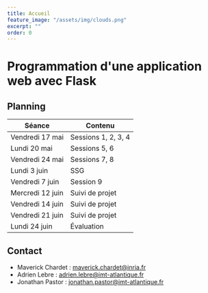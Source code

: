 ```yaml
---
title: Accueil
feature_image: "/assets/img/clouds.png"
excerpt: ""
order: 0
---
```


# Programmation d'une application web avec Flask

## Planning

| Séance           | Contenu             |
|------------------|---------------------|
| Vendredi 17 mai  | Sessions 1, 2, 3, 4 |
| Lundi 20 mai     | Sessions 5, 6       |
| Vendredi 24 mai  | Sessions 7, 8       |
| Lundi 3 juin     | SSG                 |
| Vendredi 7 juin  | Session 9           |
| Mercredi 12 juin | Suivi de projet     |
| Vendredi 14 juin | Suivi de projet     |
| Vendredi 21 juin | Suivi de projet     |
| Lundi 24 juin    | Évaluation          |

## Contact

- Maverick Chardet : maverick.chardet@inria.fr
- Adrien Lebre : adrien.lebre@imt-atlantique.fr
- Jonathan Pastor : jonathan.pastor@imt-atlantique.fr
